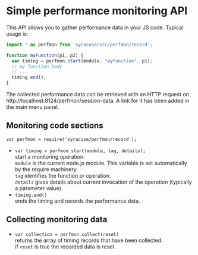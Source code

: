 
# Simple performance monitoring API

This API allows you to gather performance data in your JS code. Typical usage is:

``` javascript
import * as perfmon from 'syracuse/src/perfmon/record';

function myFunction(p1, p2) {
  var timing = perfmon.start(module, "myFunction", p1);
  // my function body
  // ...
  timing.end();
}
```

The collected performance data can be retrieved with an HTTP request on http://localhost:8124/perfmon/session-data.
A link for it has been added in the main menu panel.

## Monitoring code sections

`var perfmon = require('syracuse/perfmon/record');`

* `var timing = perfmon.start(module, tag, details);`  
  start a monitoring operation.  
  `module` is the current node.js module. This variable is set automatically by the require machinery.  
  `tag` identifies the function or operation.  
  `details` gives details about current invocation of the operation (typically a parameter value).
* `timing.end()`  
  ends the timing and records the performance data.

## Collecting monitoring data

* `var collection = perfmon.collect(reset)`  
  returns the array of timing records that have been collected.  
  if `reset` is true the recorded data is reset.
